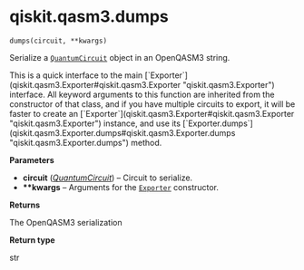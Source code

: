 # qiskit.qasm3.dumps

<span id="undefined" />

`dumps(circuit, **kwargs)`

Serialize a [`QuantumCircuit`](qiskit.circuit.QuantumCircuit#qiskit.circuit.QuantumCircuit "qiskit.circuit.QuantumCircuit") object in an OpenQASM3 string.

<Admonition title="Note" type="note">
  This is a quick interface to the main [`Exporter`](qiskit.qasm3.Exporter#qiskit.qasm3.Exporter "qiskit.qasm3.Exporter") interface. All keyword arguments to this function are inherited from the constructor of that class, and if you have multiple circuits to export, it will be faster to create an [`Exporter`](qiskit.qasm3.Exporter#qiskit.qasm3.Exporter "qiskit.qasm3.Exporter") instance, and use its [`Exporter.dumps`](qiskit.qasm3.Exporter.dumps#qiskit.qasm3.Exporter.dumps "qiskit.qasm3.Exporter.dumps") method.
</Admonition>

**Parameters**

*   **circuit** ([*QuantumCircuit*](qiskit.circuit.QuantumCircuit#qiskit.circuit.QuantumCircuit "qiskit.circuit.QuantumCircuit")) – Circuit to serialize.
*   **\*\*kwargs** – Arguments for the [`Exporter`](qiskit.qasm3.Exporter#qiskit.qasm3.Exporter "qiskit.qasm3.Exporter") constructor.

**Returns**

The OpenQASM3 serialization

**Return type**

str
